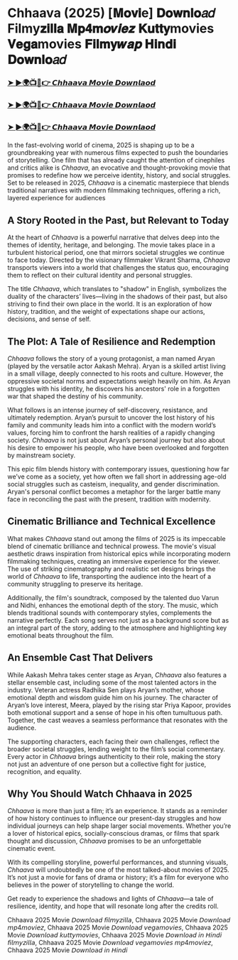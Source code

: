 # Chhaava (2025) [𝐌𝐨𝐯𝐢e] 𝐃𝐨𝐰𝐧𝐥𝐨𝑎𝑑 Filmy𝐳𝐢𝐥𝐥𝐚 𝐌𝐩𝟒𝐦𝒐𝒗𝒊𝒆𝒛 𝐊𝐮𝐭𝐭𝐲movies 𝐕𝐞𝐠𝐚movies 𝐅𝐢𝐥𝐦𝐲𝒘𝒂𝒑 𝐇𝐢𝐧𝐝𝐢 𝐃𝐨𝐰𝐧𝐥𝐨𝑎𝑑

<h3><a href="https://movieslink.short.gy/chhaava">➤ ►🌍📺📱👉 𝘾𝙝𝙝𝙖𝙖𝙫𝙖 𝙈𝙤𝙫𝙞𝙚 𝘿𝙤𝙬𝙣𝙡𝙖𝙤𝙙</a></h3>

<h3><a href="https://movieslink.short.gy/chhaava">➤ ►🌍📺📱👉 𝘾𝙝𝙝𝙖𝙖𝙫𝙖 𝙈𝙤𝙫𝙞𝙚 𝘿𝙤𝙬𝙣𝙡𝙖𝙤𝙙</a></h3>

<h3><a href="https://movieslink.short.gy/chhaava">➤ ►🌍📺📱👉 𝘾𝙝𝙝𝙖𝙖𝙫𝙖 𝙈𝙤𝙫𝙞𝙚 𝘿𝙤𝙬𝙣𝙡𝙖𝙤𝙙</a></h3>

In the fast-evolving world of cinema, 2025 is shaping up to be a groundbreaking year with numerous films expected to push the boundaries of storytelling. One film that has already caught the attention of cinephiles and critics alike is *Chhaava*, an evocative and thought-provoking movie that promises to redefine how we perceive identity, history, and social struggles. Set to be released in 2025, *Chhaava* is a cinematic masterpiece that blends traditional narratives with modern filmmaking techniques, offering a rich, layered experience for audiences

## A Story Rooted in the Past, but Relevant to Today

At the heart of *Chhaava* is a powerful narrative that delves deep into the themes of identity, heritage, and belonging. The movie takes place in a turbulent historical period, one that mirrors societal struggles we continue to face today. Directed by the visionary filmmaker Vikrant Sharma, *Chhaava* transports viewers into a world that challenges the status quo, encouraging them to reflect on their cultural identity and personal struggles.

The title *Chhaava*, which translates to "shadow" in English, symbolizes the duality of the characters’ lives—living in the shadows of their past, but also striving to find their own place in the world. It is an exploration of how history, tradition, and the weight of expectations shape our actions, decisions, and sense of self.

## The Plot: A Tale of Resilience and Redemption

*Chhaava* follows the story of a young protagonist, a man named Aryan (played by the versatile actor Aakash Mehra). Aryan is a skilled artist living in a small village, deeply connected to his roots and culture. However, the oppressive societal norms and expectations weigh heavily on him. As Aryan struggles with his identity, he discovers his ancestors' role in a forgotten war that shaped the destiny of his community.

What follows is an intense journey of self-discovery, resistance, and ultimately redemption. Aryan’s pursuit to uncover the lost history of his family and community leads him into a conflict with the modern world’s values, forcing him to confront the harsh realities of a rapidly changing society. *Chhaava* is not just about Aryan’s personal journey but also about his desire to empower his people, who have been overlooked and forgotten by mainstream society.

This epic film blends history with contemporary issues, questioning how far we’ve come as a society, yet how often we fall short in addressing age-old social struggles such as casteism, inequality, and gender discrimination. Aryan's personal conflict becomes a metaphor for the larger battle many face in reconciling the past with the present, tradition with modernity.

## Cinematic Brilliance and Technical Excellence

What makes *Chhaava* stand out among the films of 2025 is its impeccable blend of cinematic brilliance and technical prowess. The movie's visual aesthetic draws inspiration from historical epics while incorporating modern filmmaking techniques, creating an immersive experience for the viewer. The use of striking cinematography and realistic set designs brings the world of *Chhaava* to life, transporting the audience into the heart of a community struggling to preserve its heritage.

Additionally, the film's soundtrack, composed by the talented duo Varun and Nidhi, enhances the emotional depth of the story. The music, which blends traditional sounds with contemporary styles, complements the narrative perfectly. Each song serves not just as a background score but as an integral part of the story, adding to the atmosphere and highlighting key emotional beats throughout the film.

## An Ensemble Cast That Delivers

While Aakash Mehra takes center stage as Aryan, *Chhaava* also features a stellar ensemble cast, including some of the most talented actors in the industry. Veteran actress Radhika Sen plays Aryan’s mother, whose emotional depth and wisdom guide him on his journey. The character of Aryan’s love interest, Meera, played by the rising star Priya Kapoor, provides both emotional support and a sense of hope in his often tumultuous path. Together, the cast weaves a seamless performance that resonates with the audience.

The supporting characters, each facing their own challenges, reflect the broader societal struggles, lending weight to the film’s social commentary. Every actor in *Chhaava* brings authenticity to their role, making the story not just an adventure of one person but a collective fight for justice, recognition, and equality.

## Why You Should Watch Chhaava in 2025

*Chhaava* is more than just a film; it’s an experience. It stands as a reminder of how history continues to influence our present-day struggles and how individual journeys can help shape larger social movements. Whether you’re a lover of historical epics, socially-conscious dramas, or films that spark thought and discussion, *Chhaava* promises to be an unforgettable cinematic event.

With its compelling storyline, powerful performances, and stunning visuals, *Chhaava* will undoubtedly be one of the most talked-about movies of 2025. It’s not just a movie for fans of drama or history; it’s a film for everyone who believes in the power of storytelling to change the world.

Get ready to experience the shadows and lights of *Chhaava*—a tale of resilience, identity, and hope that will resonate long after the credits roll.

Chhaava 2025 Movie 𝘋𝘰𝘸𝘯𝘭𝘰𝘢𝘥 𝘧𝘪𝘭𝘮𝘺𝘻𝘪𝘭𝘭𝘢, Chhaava 2025 Movie 𝘋𝘰𝘸𝘯𝘭𝘰𝘢𝘥 𝘮𝘱4𝘮𝘰𝘷𝘪𝘦𝘻, Chhaava 2025 Movie 𝘋𝘰𝘸𝘯𝘭𝘰𝘢𝘥 𝘷𝘦𝘨𝘢𝘮𝘰𝘷𝘪𝘦𝘴, Chhaava 2025 Movie 𝘋𝘰𝘸𝘯𝘭𝘰𝘢𝘥 𝘬𝘶𝘵𝘵𝘺𝘮𝘰𝘷𝘪𝘦𝘴, Chhaava 2025 Movie 𝘋𝘰𝘸𝘯𝘭𝘰𝘢𝘥 𝘪𝘯 𝘏𝘪𝘯𝘥𝘪 𝘧𝘪𝘭𝘮𝘺𝘻𝘪𝘭𝘭𝘢, Chhaava 2025 Movie 𝘋𝘰𝘸𝘯𝘭𝘰𝘢𝘥 𝘷𝘦𝘨𝘢𝘮𝘰𝘷𝘪𝘦𝘴 𝘮𝘱4𝘮𝘰𝘷𝘪𝘦𝘻, Chhaava 2025 Movie 𝘋𝘰𝘸𝘯𝘭𝘰𝘢𝘥 𝘪𝘯 𝘏𝘪𝘯𝘥𝘪
 
